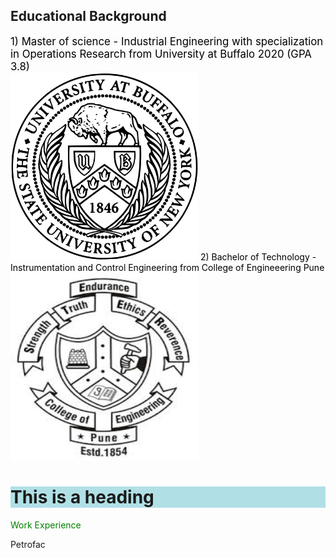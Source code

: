 
## **Educational Background**

 <span style="color: Black">
   <span style="font-size:120%;">1) Master of science - Industrial Engineering with specialization in Operations Research 
from University at Buffalo 2020 (GPA 3.8)</span> </span>
<br>
<img src="UB_Logo.png" alt="University at Buffalo" style="width:300px;height:300px;">
 <span style="color: Black"> 2) Bachelor of Technology - Instrumentation and Control Engineering 
from College of Engineeering Pune </span> 
<br>
<img src="COEP_logo.jfif" alt="COEP" style="width:300px;height:300px;">
 
 <h1 style="background-color:powderblue;">This is a heading</h1> 
<span style="color: green"> Work Experience </span>

Petrofac 
 


